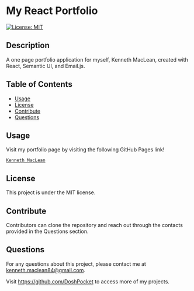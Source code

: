 # My React Portfolio

[![License: MIT](https://img.shields.io/badge/License-MIT-yellow.svg)](https://opensource.org/licenses/MIT)

## Description

A one page portfolio application for myself, Kenneth MacLean, created with React, Semantic UI, and Email.js.

## Table of Contents

- [Usage](#usage)
- [License](#license)
- [Contribute](#contribute)
- [Questions](#questions)

## Usage

Visit my portfolio page by visiting the following GitHub Pages link!

[`Kenneth MacLean`](https://doshpocket.github.io/my-react-portfolio/)

## License

This project is under the MIT license.

## Contribute

Contributors can clone the repository and reach out through the contacts provided in the Questions section.

## Questions

  For any questions about this project, please contact me at kenneth.maclean84@gmail.com. 

  Visit https://github.com/DoshPocket to access more of my projects.
